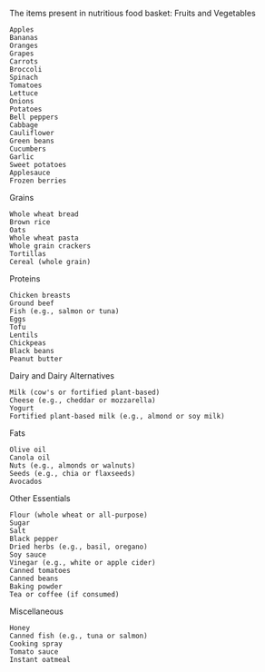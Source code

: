The items present in nutritious food basket:
Fruits and Vegetables

    Apples
    Bananas
    Oranges
    Grapes
    Carrots
    Broccoli
    Spinach
    Tomatoes
    Lettuce
    Onions
    Potatoes
    Bell peppers
    Cabbage
    Cauliflower
    Green beans
    Cucumbers
    Garlic
    Sweet potatoes
    Applesauce
    Frozen berries

Grains

    Whole wheat bread
    Brown rice
    Oats
    Whole wheat pasta
    Whole grain crackers
    Tortillas
    Cereal (whole grain)

Proteins

    Chicken breasts
    Ground beef
    Fish (e.g., salmon or tuna)
    Eggs
    Tofu
    Lentils
    Chickpeas
    Black beans
    Peanut butter

Dairy and Dairy Alternatives

    Milk (cow's or fortified plant-based)
    Cheese (e.g., cheddar or mozzarella)
    Yogurt
    Fortified plant-based milk (e.g., almond or soy milk)

Fats

    Olive oil
    Canola oil
    Nuts (e.g., almonds or walnuts)
    Seeds (e.g., chia or flaxseeds)
    Avocados

Other Essentials

    Flour (whole wheat or all-purpose)
    Sugar
    Salt
    Black pepper
    Dried herbs (e.g., basil, oregano)
    Soy sauce
    Vinegar (e.g., white or apple cider)
    Canned tomatoes
    Canned beans
    Baking powder
    Tea or coffee (if consumed)

Miscellaneous

    Honey
    Canned fish (e.g., tuna or salmon)
    Cooking spray
    Tomato sauce
    Instant oatmeal
